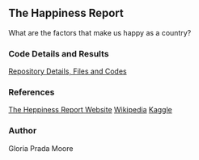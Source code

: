 ## The Happiness Report


What are the factors that make us happy as a country?



### Code Details and Results

[Repository Details, Files and Codes](https://github.com/gloriaypradal/The-Happiness-Report/settings/pages)


### References

[The Heppiness Report Website](https://worldhappiness.report/) 
[Wikipedia](https://en.wikipedia.org/wiki/Corruption_Perceptions_Index)
[Kaggle](https://www.kaggle.com/unsdsn/world-happiness)


### Author
Gloria Prada Moore
